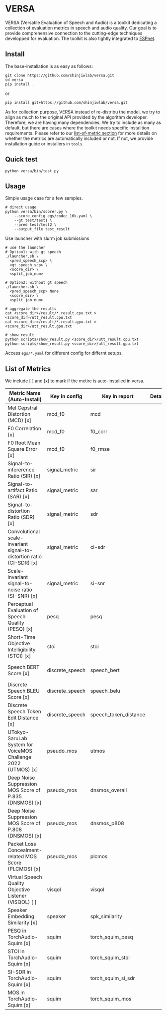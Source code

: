 # VERSA
VERSA (Versatile Evaluation of Speech and Audio) is a toolkit dedicating a collection of evaluation metrics in speech and audio quality. Our goal is to provide comprehensive connection to the cutting-edge techniques developped for evaluation. The toolkit is also tightly integrated to [ESPnet](https://github.com/espnet/espnet.git).


## Install

The base-installation is as easy as follows:
```
git clone https://github.com/shinjiwlab/versa.git
cd versa
pip install .
```
or
```
pip install git+https://github.com/shinjiwlab/versa.git
```

As for collection purpose, VERSA instead of re-distribu the model, we try to align as much to the original API provided by the algorithm developer. Therefore, we are having many dependencies. We try to include as many as default, but there are cases where the toolkit needs specific installtion requirements. Please refer to our [list-of-metric section](https://github.com/shinjiwlab/versa?tab=readme-ov-file#list-of-metrics) for more details on whether the metrics are automatically included or not.  If not, we provide installation guide or installers in `tools`.


## Quick test
```
python versa/bin/test.py
```

## Usage

Simple usage case for a few samples.
```
# direct usage
python versa/bin/scorer.py \
    --score_config egs/codec_16k.yaml \
    --gt test/test1 \
    --pred test/test2 \
    --output_file test_result
```

Use launcher with slurm job submissions
```
# use the launcher
# Option1: with gt speech
./launcher.sh \
  <pred_speech_scp> \
  <gt_speech_scp> \
  <score_dir> \
  <split_job_num> 

# Option2: without gt speech
./launcher.sh \
  <pred_speech_scp> None 
  <score_dir> \
  <split_job_num>

# aggregate the results
cat <score_dir>/result/*.result.cpu.txt > <score_dir>/utt_result.cpu.txt
cat <score_dir>/result/*.result.gpu.txt > <score_dir>/utt_result.gpu.txt

# show result
python scripts/show_result.py <score_dir>/utt_result.cpu.txt
python scripts/show_result.py <score_dir>/utt_result.gpu.txt 

```

Access `egs/*.yaml` for different config for differnt setups.

## List of Metrics

We include [ ] and [x] to mark if the metirc is auto-installed in versa. 

| Metric Name  (Auto-Install)  | Key in config | Key in report  | Details | Code Source                                                                                                     | References                                                                                       |
|------------------|---------------|---------------|---------|-----------------------------------------------------------------------------------------------------------------|--------------------------------------------------------------------------------------------------|
| Mel Cepstral Distortion (MCD) [x]  | mcd_f0 | mcd | | [espnet](https://github.com/espnet/espnet) and [s3prl-vc](https://github.com/unilight/s3prl-vc) | https://ieeexplore.ieee.org/iel2/3220/9154/00407206.pdf |
| F0 Correlation [x]  | mcd_f0 | f0_corr | | [espnet](https://github.com/espnet/espnet) and [s3prl-vc](https://github.com/unilight/s3prl-vc) | https://ieeexplore.ieee.org/iel7/9040208/9052899/09053512.pdf |
| F0 Root Mean Square Error  [x] | mcd_f0 | f0_rmse | | [espnet](https://github.com/espnet/espnet) and [s3prl-vc](https://github.com/unilight/s3prl-vc) | https://ieeexplore.ieee.org/iel7/9040208/9052899/09053512.pdf |
| Signal-to-infererence Ratio (SIR) [x]  | signal_metric | sir | | [espnet](https://github.com/espnet/espnet) | - |
| Signal-to-artifact Ratio (SAR) [x]  | signal_metric | sar | | [espnet](https://github.com/espnet/espnet) | - |
| Signal-to-distortion Ratio (SDR) [x]  | signal_metric | sdr | | [espnet](https://github.com/espnet/espnet) | - |
| Convolutional scale-invariant signal-to-distortion ratio (CI-SDR) [x]  | signal_metric | ci-sdr | | [ci_sdr](https://github.com/fgnt/ci_sdr) | https://arxiv.org/abs/2011.15003 |
| Scale-invariant signal-to-noise ratio (SI-SNR) [x]  | signal_metric | si-snr | | [espnet](https://github.com/espnet/espnet) | https://arxiv.org/abs/1711.00541 |
| Perceptual Evaluation of Speech Quality (PESQ) [x]  | pesq | pesq | | [pesq](https://pypi.org/project/pesq/) | https://ieeexplore.ieee.org/document/941023 |
| Short-Time Objective Intelligibility (STOI) [x]  | stoi | stoi | | [pystoi](https://github.com/mpariente/pystoi) | https://ieeexplore.ieee.org/document/5495701 |
| Speech BERT Score [x]  | discrete_speech | speech_bert | | [discrete speech metric](https://github.com/Takaaki-Saeki/DiscreteSpeechMetrics) | https://arxiv.org/abs/2401.16812 |
| Discrete Speech BLEU Score [x]  | discrete_speech | speech_belu | | [discrete speech metric](https://github.com/Takaaki-Saeki/DiscreteSpeechMetrics) | https://arxiv.org/abs/2401.16812 |
| Discrete Speech Token Edit Distance [x]  | discrete_speech | speech_token_distance | | [discrete speech metric](https://github.com/Takaaki-Saeki/DiscreteSpeechMetrics) | https://arxiv.org/abs/2401.16812 |
| UTokyo-SaruLab System for VoiceMOS Challenge 2022 (UTMOS) [x]  | pseudo_mos | utmos | | [speechmos](https://github.com/tarepan/SpeechMOS) | https://arxiv.org/abs/2204.02152 |
| Deep Noise Suppression MOS Score of P.835 (DNSMOS) [x]  | pseudo_mos | dnsmos_overall | | [speechmos (MS)](https://pypi.org/project/speechmos/) | https://arxiv.org/abs/2110.01763 |
| Deep Noise Suppression MOS Score of P.808 (DNSMOS) [x]  | pseudo_mos | dnsmos_p808 | | [speechmos (MS)](https://pypi.org/project/speechmos/) | https://arxiv.org/abs/2005.08138 |
| Packet Loss Concealment-related MOS Score (PLCMOS) [x]  | pseudo_mos | plcmos | | [speechmos (MS)](https://pypi.org/project/speechmos/) | https://arxiv.org/abs/2305.15127|
| Virtual Speech Quality Objective Listener (VISQOL) [ ]  | visqol | visqol | | [google-visqol](https://github.com/google/visqol) | https://arxiv.org/abs/2004.09584 |
| Speaker Embedding Similarity [x]  | speaker | spk_similarity | | [espnet](https://github.com/espnet/espnet) | https://arxiv.org/abs/2401.17230 |
| PESQ in TorchAudio-Squim [x]  | squim | torch_squim_pesq | | [torch_squim](https://pytorch.org/audio/main/tutorials/squim_tutorial.html) | https://arxiv.org/abs/2304.01448 |
| STOI in TorchAudio-Squim [x]  | squim | torch_squim_stoi | | [torch_squim](https://pytorch.org/audio/main/tutorials/squim_tutorial.html) | https://arxiv.org/abs/2304.01448 |
| SI-SDR in TorchAudio-Squim [x]  | squim | torch_squim_si_sdr | | [torch_squim](https://pytorch.org/audio/main/tutorials/squim_tutorial.html) | https://arxiv.org/abs/2304.01448 |
| MOS in TorchAudio-Squim [x]  | squim | torch_squim_mos |  | [torch_squim](https://pytorch.org/audio/main/tutorials/squim_tutorial.html) | https://arxiv.org/abs/2304.01448 |
